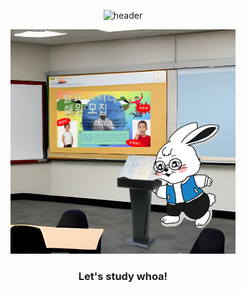 <div align="center">

![header](https://capsule-render.vercel.app/api?type=waving&color=auto&height=200&section=header&text=Study%20Jeans&fontSize=80)

<img src="./assets/studyjeans-logo.png" width="360px" alt="study jeans">

<h3> Let's study whoa! </h3>

</div>